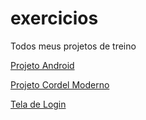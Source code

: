 # exercicios
 
 Todos meus projetos de treino

 <a href="https://bizuti.github.io/exercicios/ex010/"> Projeto Android </a>

 <a href="https://bizuti.github.io/exercicios/cordelmoderno/"> Projeto Cordel Moderno</a>
 
 <a href="https://bizuti.github.io/exercicios/telalogin/"> Tela de Login</a>
